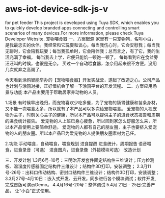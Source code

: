# aws-iot-device-sdk-js-v
for pet feeder
This project is developed using Tuya SDK, which enables you to quickly develop branded apps connecting and controlling smart scenarios of many devices.For more information, please check Tuya Developer Website.
宠物喂食器
一、方案起源
家里有一只宠物狗，名叫小白，是我最忠实的伙伴。我经常和它玩耍和谈心，每当我伤心时，它会安慰我；每当我无聊时，它会陪我玩耍；每当我孤单时，它会陪伴我；总而言之，有了它，我的生活充满了幸福。
每当我去上学，它便只能饥一顿饱一顿了， 每每看到它在食盆旁汪汪叫的时候，也很是无奈。
买过一个自动喂食器，怎奈用起来很不方便，没用几次就弃之高阁了。

今天看到涂鸦智能举办的【宠物喂食器】开发实战营，遂起了改造之心。公司产品也计划与涂鸦对接，正好借机会了解一下涂鸦平台的开发流程。
二、方案应用场景与功能
本产品主要用于帮助居家养动物的人员。

1.场景
有时候早出晚归，而宠物喜欢少吃多餐，为了宠物的肠胃健康和苗条身材，又不能一次喂食太多，所以就有了本产品可以多次给宠物喂食。
爱宠物的人视宠物为主子，时刻关心主子的健康，所以本产品可以提供主子的进食状态报告和周期的进食统计报告。
爱宠物的人上班已身心疲惫，所以回到家怎么舒服怎么来，所以本产品使用上要简单舒适。
爱宠物的人都有自己的朋友圈，主子也要挤入爱宠物的人的朋友圈。所以本产品已为爱宠物的人提供朋友圈素材为己任。

2.功能
手动喂食，自动喂食，喂食规划
进食提醒
进食统计，周期报告
语音喂食，进食录音（可选）
进食图片，进食录像（外接模块可选）
改造计划


三、开发计划
1.3月6号-10号：三明治开发套件固定结构件三维设计；压力检测板、温湿度传感器固定结构件三维设计；结构件3D打印，安装调整；
2.3月11号-26号：出料口传动结构、密封口结构件三维设计；结构件3D打印，安装调整；
3.3月27号-4月10日：嵌入式开发、云开发，同步进行各个模块调试；软件开发,完成首版可演示Demo。
4.4月16号-20号：整体调试
5.4月 21日 - 25日:完善产品， 让“小白”正式使用。
